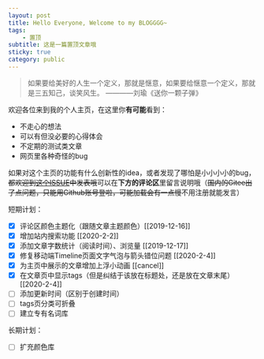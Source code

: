 ```yaml
---
layout: post
title: Hello Everyone, Welcome to my BLOGGGG~
tags: 
    - 置顶
subtitle: 这是一篇置顶文章哦
sticky: true
category: public
---
```


> 如果要给美好的人生一个定义，那就是惬意，如果要给惬意一个定义，那就是三五知己，谈笑风生。 ————刘瑜《送你一颗子弹》

欢迎各位来到我的个人主页，在这里你**有可能**看到：

- 不走心的想法
- 可以有但没必要的心得体会
- 不定期的测试类文章
- 网页里各种奇怪的bug

如果对这个主页的功能有什么创新性的idea，或者发现了哪怕是小小小小的bug，~~都欢迎到[这个ISSUE](https://github.com/qiutongxue/qiutongxue.github.io/issues)中发表哦~~可以在**下方的评论区**里留言说明哦（~~国内的Gitee出了点问题，只能用Github账号登啦，可能加载会有一点慢~~不用注册就能发言）

短期计划：

- [x] 评论区颜色主题化（跟随文章主题颜色）[[2019-12-16]]
- [x] 增加站内搜索功能 [[2020-2-2]]
- [x] 添加文章字数统计（阅读时间）、浏览量 [[2019-12-17]]
- [x] 修复移动端Timeline页面文字气泡与箭头错位问题 [[2020-2-4]]
- [x] 为主页中展示的文章增加上浮小动画 [[cancel]]
- [x] 在文章页中显示tags（但是纠结于该放在标题处，还是放在文章末尾）[[2020-2-4]]
- [ ] 添加更新时间（区别于创建时间）
- [ ] tags页分类可折叠
- [ ] 建立专有名词库

长期计划：

- [ ] 扩充颜色库
